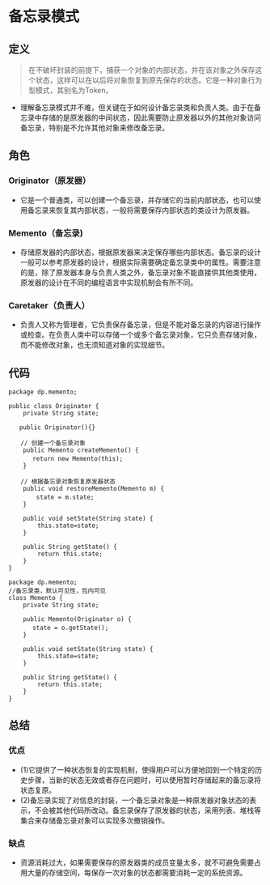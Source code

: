 # 备忘录模式

## 定义

> 在不破坏封装的前提下，捕获一个对象的内部状态，并在该对象之外保存这个状态，这样可以在以后将对象恢复到原先保存的状态。它是一种对象行为型模式，其别名为Token。

-  理解备忘录模式并不难，但关键在于如何设计备忘录类和负责人类。由于在备忘录中存储的是原发器的中间状态，因此需要防止原发器以外的其他对象访问备忘录，特别是不允许其他对象来修改备忘录。

## 角色

### Originator（原发器）

- 它是一个普通类，可以创建一个备忘录，并存储它的当前内部状态，也可以使用备忘录来恢复其内部状态，一般将需要保存内部状态的类设计为原发器。

### Memento（备忘录)

- 存储原发器的内部状态，根据原发器来决定保存哪些内部状态。备忘录的设计一般可以参考原发器的设计，根据实际需要确定备忘录类中的属性。需要注意的是，除了原发器本身与负责人类之外，备忘录对象不能直接供其他类使用，原发器的设计在不同的编程语言中实现机制会有所不同。

### Caretaker（负责人）

- 负责人又称为管理者，它负责保存备忘录，但是不能对备忘录的内容进行操作或检查。在负责人类中可以存储一个或多个备忘录对象，它只负责存储对象，而不能修改对象，也无须知道对象的实现细节。

## 代码

```
package dp.memento;

public class Originator {
    private String state;

​	public Originator(){}

　　// 创建一个备忘录对象
    public Memento createMemento() {
　　　　return new Memento(this);
    }

　　// 根据备忘录对象恢复原发器状态
    public void restoreMemento(Memento m) {
　　　　 state = m.state;
    }

    public void setState(String state) {
        this.state=state;
    }
     
    public String getState() {
        return this.state;
    }
}

package dp.memento;
//备忘录类，默认可见性，包内可见
class Memento {
    private String state;

    public Memento(Originator o) {
　　　　state = o.getState();
    }

    public void setState(String state) {
        this.state=state;
    }
     
    public String getState() {
        return this.state;
    }
}
```


## 总结

### 优点

- (1)它提供了一种状态恢复的实现机制，使得用户可以方便地回到一个特定的历史步骤，当新的状态无效或者存在问题时，可以使用暂时存储起来的备忘录将状态复原。
-  (2)备忘录实现了对信息的封装，一个备忘录对象是一种原发器对象状态的表示，不会被其他代码所改动。备忘录保存了原发器的状态，采用列表、堆栈等集合来存储备忘录对象可以实现多次撤销操作。

### 缺点

- 资源消耗过大，如果需要保存的原发器类的成员变量太多，就不可避免需要占用大量的存储空间，每保存一次对象的状态都需要消耗一定的系统资源。
